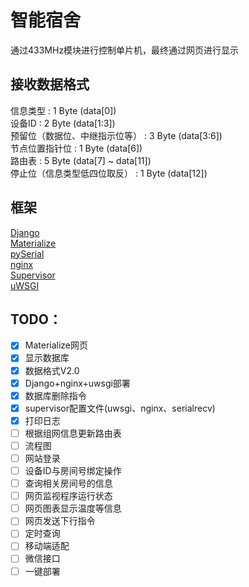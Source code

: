 # 智能宿舍
通过433MHz模块进行控制单片机，最终通过网页进行显示
## 接收数据格式
信息类型 : 1 Byte (data[0])  
设备ID : 2 Byte (data[1:3])  
预留位（数据位、中继指示位等） : 3 Byte (data[3:6])  
节点位置指针位 : 1 Byte (data[6])  
路由表 : 5 Byte (data[7] ~ data[11])  
停止位（信息类型低四位取反） : 1 Byte (data[12])  
## 框架
[Django](https://www.djangoproject.com/)  
[Materialize](http://materializecss.com/)  
[pySerial](https://pythonhosted.org/pyserial/)  
[nginx](http://nginx.org/)  
[Supervisor](http://supervisord.org/)  
[uWSGI](https://uwsgi-docs.readthedocs.io)  
## TODO：
- [x] Materialize网页
- [x] 显示数据库
- [x] 数据格式V2.0
- [x] Django+nginx+uwsgi部署
- [x] 数据库删除指令
- [x] supervisor配置文件(uwsgi、nginx、serialrecv)
- [x] 打印日志
- [ ] 根据组网信息更新路由表
- [ ] 流程图
- [ ] 网站登录
- [ ] 设备ID与房间号绑定操作
- [ ] 查询相关房间号的信息
- [ ] 网页监视程序运行状态
- [ ] 网页图表显示温度等信息
- [ ] 网页发送下行指令
- [ ] 定时查询
- [ ] 移动端适配
- [ ] 微信接口
- [ ] 一键部署
